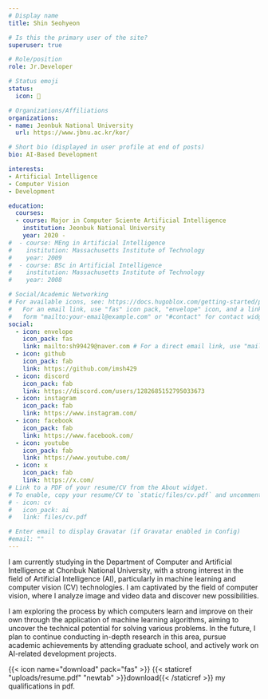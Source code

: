 ```yaml
---
# Display name
title: Shin Seohyeon

# Is this the primary user of the site?
superuser: true

# Role/position
role: Jr.Developer

# Status emoji
status:
  icon: 🐰

# Organizations/Affiliations
organizations:
- name: Jeonbuk National University
  url: https://www.jbnu.ac.kr/kor/

# Short bio (displayed in user profile at end of posts)
bio: AI-Based Development

interests:
- Artificial Intelligence
- Computer Vision
- Development

education:
  courses:
  - course: Major in Computer Sciente Artificial Intelligence
    institution: Jeonbuk National University
    year: 2020 - 
#  - course: MEng in Artificial Intelligence
#    institution: Massachusetts Institute of Technology
#    year: 2009
#  - course: BSc in Artificial Intelligence
#    institution: Massachusetts Institute of Technology
#    year: 2008

# Social/Academic Networking
# For available icons, see: https://docs.hugoblox.com/getting-started/page-builder/#icons
#   For an email link, use "fas" icon pack, "envelope" icon, and a link in the
#   form "mailto:your-email@example.com" or "#contact" for contact widget.
social:
  - icon: envelope
    icon_pack: fas
    link: mailto:sh99429@naver.com # For a direct email link, use "mailto:test@example.org".
  - icon: github
    icon_pack: fab
    link: https://github.com/imsh429
  - icon: discord
    icon_pack: fab
    link: https://discord.com/users/1282685152795033673
  - icon: instagram
    icon_pack: fab
    link: https://www.instagram.com/
  - icon: facebook
    icon_pack: fab
    link: https://www.facebook.com/
  - icon: youtube
    icon_pack: fab
    link: https://www.youtube.com/
  - icon: x
    icon_pack: fab
    link: https://x.com/
# Link to a PDF of your resume/CV from the About widget.
# To enable, copy your resume/CV to `static/files/cv.pdf` and uncomment the lines below.
# - icon: cv
#   icon_pack: ai
#   link: files/cv.pdf

# Enter email to display Gravatar (if Gravatar enabled in Config)
#email: ""
---
```

 
I am currently studying in the Department of Computer and Artificial Intelligence at Chonbuk National University, with a strong interest in the field of Artificial Intelligence (AI), particularly in machine learning and computer vision (CV) technologies. I am captivated by the field of computer vision, where I analyze image and video data and discover new possibilities.

I am exploring the process by which computers learn and improve on their own through the application of machine learning algorithms, aiming to uncover the technical potential for solving various problems. In the future, I plan to continue conducting in-depth research in this area, pursue academic achievements by attending graduate school, and actively work on AI-related development projects.

{{< icon name="download" pack="fas" >}} {{< staticref "uploads/resume.pdf" "newtab" >}}download{{< /staticref >}} my qualifications in pdf.
